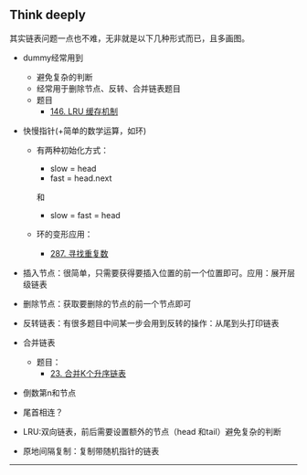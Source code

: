 ## Think deeply

其实链表问题一点也不难，无非就是以下几种形式而已，且多画图。

- dummy经常用到

  - 避免复杂的判断
  - 经常用于删除节点、反转、合并链表题目
  - 题目
    - [146. LRU 缓存机制](https://leetcode-cn.com/problems/lru-cache/)

- 快慢指针(+简单的数学运算，如环)

  - 有两种初始化方式：

    - slow = head
    - fast = head.next

    和

    - slow = fast = head

  - 环的变形应用：

    - [287. 寻找重复数](https://leetcode-cn.com/problems/find-the-duplicate-number/)

- 插入节点：很简单，只需要获得要插入位置的前一个位置即可。应用：展开层级链表

- 删除节点：获取要删除的节点的前一个节点即可

- 反转链表：有很多题目中间某一步会用到反转的操作：从尾到头打印链表

- 合并链表

  - 题目：
    - [23. 合并K个升序链表](https://leetcode-cn.com/problems/merge-k-sorted-lists/)

- 倒数第n和节点

- 尾首相连？

- LRU:双向链表，前后需要设置额外的节点（head 和tail）避免复杂的判断

- 原地间隔复制：复制带随机指针的链表

------

